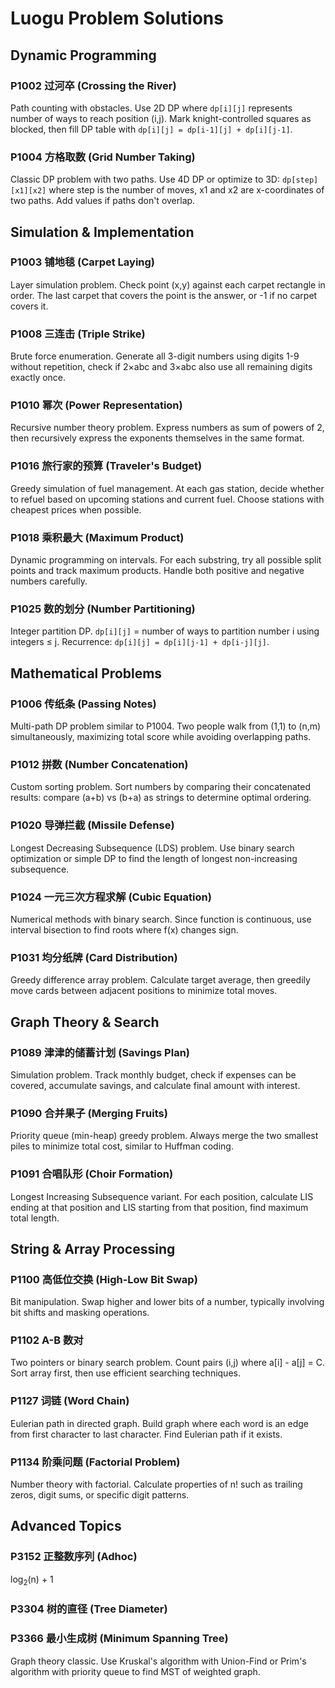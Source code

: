 # Luogu Problem Solutions

## Dynamic Programming

### P1002 过河卒 (Crossing the River)

Path counting with obstacles. Use 2D DP where `dp[i][j]` represents number of ways to reach position (i,j). Mark knight-controlled squares as blocked, then fill DP table with `dp[i][j] = dp[i-1][j] + dp[i][j-1]`.

### P1004 方格取数 (Grid Number Taking)

Classic DP problem with two paths. Use 4D DP or optimize to 3D: `dp[step][x1][x2]` where step is the number of moves, x1 and x2 are x-coordinates of two paths. Add values if paths don't overlap.

## Simulation & Implementation

### P1003 铺地毯 (Carpet Laying)

Layer simulation problem. Check point (x,y) against each carpet rectangle in order. The last carpet that covers the point is the answer, or -1 if no carpet covers it.

### P1008 三连击 (Triple Strike)

Brute force enumeration. Generate all 3-digit numbers using digits 1-9 without repetition, check if 2×abc and 3×abc also use all remaining digits exactly once.

### P1010 幂次 (Power Representation)

Recursive number theory problem. Express numbers as sum of powers of 2, then recursively express the exponents themselves in the same format.

### P1016 旅行家的预算 (Traveler's Budget)

Greedy simulation of fuel management. At each gas station, decide whether to refuel based on upcoming stations and current fuel. Choose stations with cheapest prices when possible.

### P1018 乘积最大 (Maximum Product)

Dynamic programming on intervals. For each substring, try all possible split points and track maximum products. Handle both positive and negative numbers carefully.

### P1025 数的划分 (Number Partitioning)

Integer partition DP. `dp[i][j]` = number of ways to partition number i using integers ≤ j. Recurrence: `dp[i][j] = dp[i][j-1] + dp[i-j][j]`.

## Mathematical Problems

### P1006 传纸条 (Passing Notes)

Multi-path DP problem similar to P1004. Two people walk from (1,1) to (n,m) simultaneously, maximizing total score while avoiding overlapping paths.

### P1012 拼数 (Number Concatenation)

Custom sorting problem. Sort numbers by comparing their concatenated results: compare (a+b) vs (b+a) as strings to determine optimal ordering.

### P1020 导弹拦截 (Missile Defense)

Longest Decreasing Subsequence (LDS) problem. Use binary search optimization or simple DP to find the length of longest non-increasing subsequence.

### P1024 一元三次方程求解 (Cubic Equation)

Numerical methods with binary search. Since function is continuous, use interval bisection to find roots where f(x) changes sign.

### P1031 均分纸牌 (Card Distribution)

Greedy difference array problem. Calculate target average, then greedily move cards between adjacent positions to minimize total moves.

## Graph Theory & Search

### P1089 津津的储蓄计划 (Savings Plan)

Simulation problem. Track monthly budget, check if expenses can be covered, accumulate savings, and calculate final amount with interest.

### P1090 合并果子 (Merging Fruits)

Priority queue (min-heap) greedy problem. Always merge the two smallest piles to minimize total cost, similar to Huffman coding.

### P1091 合唱队形 (Choir Formation)

Longest Increasing Subsequence variant. For each position, calculate LIS ending at that position and LIS starting from that position, find maximum total length.

## String & Array Processing

### P1100 高低位交换 (High-Low Bit Swap)

Bit manipulation. Swap higher and lower bits of a number, typically involving bit shifts and masking operations.

### P1102 A-B 数对

Two pointers or binary search problem. Count pairs (i,j) where a[i] - a[j] = C. Sort array first, then use efficient searching techniques.

### P1127 词链 (Word Chain)

Eulerian path in directed graph. Build graph where each word is an edge from first character to last character. Find Eulerian path if it exists.

### P1134 阶乘问题 (Factorial Problem)

Number theory with factorial. Calculate properties of n! such as trailing zeros, digit sums, or specific digit patterns.

## Advanced Topics

### P3152 正整数序列 (Adhoc)

log<sub>2</sub>(n) + 1

### P3304 树的直径 (Tree Diameter)

### P3366 最小生成树 (Minimum Spanning Tree)

Graph theory classic. Use Kruskal's algorithm with Union-Find or Prim's algorithm with priority queue to find MST of weighted graph.
